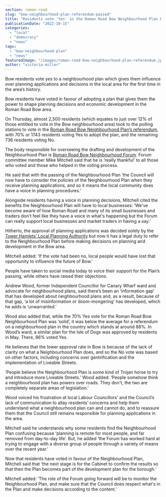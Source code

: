 ```yaml
---
section: roman-road
slug: "bow-neighbourhood-plan-referendum-passed"
title: "Residents vote 'Yes' in the Roman Road Bow Neighbourhood Plan Referendum"
publicationDate: "2022-10-15"
categories: 
  - "local"
  - "democracy"
  - "news"
tags: 
  - "bow-neighbourhood-plan"
  - "news"
featuredImage: "/images/roman-road-bow-neighbourhood-plan-referendum.jpg"
author: "victoria-miller"
---
```


Bow residents vote yes to a neighbourhood plan which gives them influence over planning applications and decisions in the local area for the first time in the area’s history.

Bow residents have voted in favour of adopting a plan that gives them the power to shape planning decisions and economic development in the Roman Road Bow area.

On Thursday, almost 2,500 residents (which equates to just over 12% of those entitled to vote in the Bow neighbourhood area) took to the polling stations to vote in the [Roman Road Bow Neighbourhood Plan’s referendum](https://romanroadlondon.com/roman-road-bow-neighbourhood-plan-referendum-2022/), with 70% or 1743 residents voting Yes to adopt the plan, and the remaining 736 residents voting No.

The body responsible for overseeing the drafting and development of the Neighbourhood Plan is ​​[Roman Road Bow Neighbourhood Forum](https://romanroadlondon.com/roman-road-neighbourhood-plan-launched/). Forum committee member Mike Mitchell said that he is ‘really thankful’ to all those who voted and those who helped in the voting process.

He said that with the passing of the Neighbourhood Plan ‘the Council will now have to consider the policies of the Neighbourhood Plan when they receive planning applications, and so it means the local community does have a voice in planning procedures.’ 

Alongside residents having a voice in planning decisions, Mitchell cited the benefits the Neighbourhood Plan will have to local businesses: ‘We've become aware of how Roman Road and many of its small businesses and traders don't feel like they have a voice in what's happening but the Forum can really support local businesses and market traders in having a say.’

Hitherto, the approval of planning applications was decided solely by the [Tower Hamlets’ Local Planning Authority](https://www.towerhamlets.gov.uk/lgnl/planning_and_building_control/planning_applications/planning_applications.aspx) but now it has a legal duty to refer to the Neighbourhood Plan before making decisions on planning and development in the Bow area. 

Mitchell added: ‘If the vote had been no, local people would have lost that opportunity to influence the future of Bow.’ 

People have taken to social media today to voice their support for the Plan’s passing, while others have raised their objections.

Andrew Wood, former Independent Councillor for Canary Wharf ward and advocate for neighbourhood plans, said there’s been an ‘information gap’ that has developed about neighbourhood plans and, as a result, because of that gap, ‘a lot of misinformation or doom-mongering’ has developed, which he adds is ‘unwarranted.’ 

Wood also added that, while the 70% Yes vote for the Roman Road Bow Neighbourhood Plan was ‘solid’, it was below the average for a referendum on a neighbourhood plan in the country which stands at around 88%. In Wood’s ward, a similar plan for the Isle of Dogs was approved by residents in May. There, 86% voted Yes. 

He believes that the lower approval rate in Bow is because of the lack of clarity on what a Neighbourhood Plan does, and so the No vote was based on other factors, including concerns over gentrification and the implementation of Liveable Streets. 

‘People believe the Neighbourhood Plan is some kind of Trojan horse to try and introduce more Liveable Streets.’ Wood added: ‘People somehow think a neighbourhood plan has powers over roads. They don't, the two are completely separate areas of legislation.’ 

Wood voiced his frustration at local Labour Councillors’ and the Council’s lack of communication to allay residents’ concerns and help them understand what a neighbourhood plan can and cannot do, and to reassure them that the Council still remains responsible for planning applications in the area. 

Mitchell said he understands why some residents find the Neighbourhood Plan confusing because ‘planning is remote for most people, and far removed from day-to-day life’. But, he added ‘the Forum has worked hard at trying to engage with a diverse group of people through a variety of means over the recent year.’

Now that residents have voted in favour of the Neighbourhood Plan, Mitchell said that ‘the next stage is for the Cabinet to confirm the results so that then the Plan becomes part of the development plan for the borough.’ 

Mitchell added: ‘The role of the Forum going forward will be to monitor the Neighbourhood Plan, and make sure that the Council does respect what's in the Plan and make decisions according to the content.’
